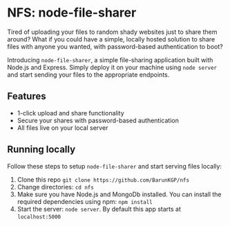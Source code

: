 # NFS: node-file-sharer
Tired of uploading your files to random shady websites just to share them around?
What if you could have a simple, locally hosted solution to share files with anyone you wanted, with password-based authentication to boot?

Introducing `node-file-sharer`, a simple file-sharing application built with Node.js and Express.
Simply deploy it on your machine using `node server` and start sending your files to the appropriate endpoints.

## Features
- 1-click upload and share functionality
- Secure your shares with password-based authentication
- All files live on your local server

## Running locally
Follow these steps to setup `node-file-sharer` and start serving files locally:
1. Clone this repo  `git clone https://github.com/BarunKGP/nfs`
2. Change directories: `cd nfs`
4. Make sure you have Node.js and MongoDb installed. You can install the required dependencies using npm: `npm install`
5. Start the server: `node server`. By default this app starts at `localhost:5000`
